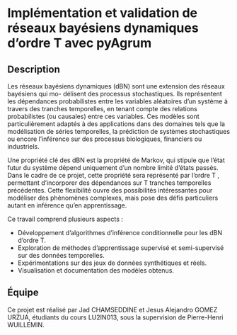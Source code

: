 # Implémentation et validation de réseaux bayésiens dynamiques d’ordre T avec pyAgrum

## Description

Les réseaux bayésiens dynamiques (dBN) sont une extension des réseaux bayésiens qui mo-
délisent des processus stochastiques. Ils représentent les dépendances probabilistes entre les
variables aléatoires d’un système à travers des tranches temporelles, en tenant compte des
relations probabilistes (ou causales) entre ces variables. Ces modèles sont particulièrement
adaptés à des applications dans des domaines tels que la modélisation de séries temporelles,
la prédiction de systèmes stochastiques ou encore l’inférence sur des processus biologiques,
financiers ou industriels.

Une propriété clé des dBN est la propriété de Markov, qui stipule que l’état futur du système
dépend uniquement d’un nombre limité d’états passés. Dans le cadre de ce projet, cette
propriété sera représenté par l’ordre T , permettant d’incorporer des dépendances sur T
tranches temporelles précédentes. Cette flexibilité ouvre des possibilités intéressantes pour
modéliser des phénomènes complexes, mais pose des défis particuliers autant en inférence qu’en
apprentissage.

Ce travail comprend plusieurs aspects :

- Développement d’algorithmes d’inférence conditionnelle pour les dBN d’ordre T.
- Exploration de méthodes d’apprentissage supervisé et semi-supervisé sur des données temporelles.
- Expérimentations sur des jeux de données synthétiques et réels.
- Visualisation et documentation des modèles obtenus.

## Équipe
Ce projet est réalisé par Jad CHAMSEDDINE et Jesus Alejandro GOMEZ URZUA, étudiants du cours LU2IN013, 
sous la supervision de Pierre-Henri WUILLEMIN.
